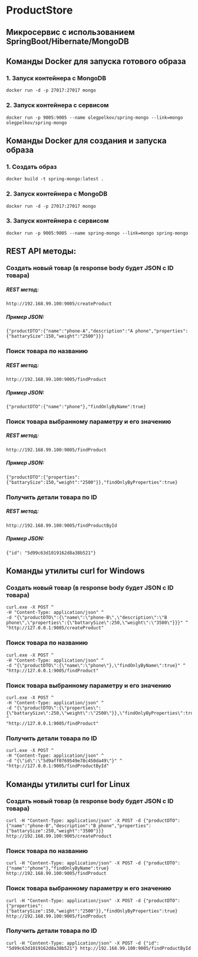 # ProductStore 
## Микросервис с использованием SpringBoot/Hibernate/MongoDB

## Команды Docker для запуска готового образа

### 1. Запуск контейнера с MongoDB
```
docker run -d -p 27017:27017 mongo
```
### 2. Запуск контейнера с сервисом
```
docker run -p 9005:9005 --name olegpelkov/spring-mongo --link=mongo olegpelkov/spring-mongo
```

## Команды Docker для создания и запуска образа

### 1. Создать образ 
```
docker build -t spring-mongo:latest .
```
### 2. Запуск контейнера с MongoDB
```
docker run -d -p 27017:27017 mongo
```
### 3. Запуск контейнера с сервисом
```
docker run -p 9005:9005 --name spring-mongo --link=mongo spring-mongo
```

## REST API методы:
### Создать новый товар (в response body будет JSON c ID товара)
##### REST метод:
```
http://192.168.99.100:9005/createProduct
```
##### Пример JSON:
```
{"productDTO":{"name":"phone-A","description":"A phone","properties":{"battarySize":150,"weight":"2500"}}}
```

### Поиск товара по названию
##### REST метод:
```
http://192.168.99.100:9005/findProduct
```
##### Пример JSON:
```
{"productDTO":{"name":"phone"},"findOnlyByName":true}
```

### Поиск товара выбранному параметру и его значению
##### REST метод:
```
http://192.168.99.100:9005/findProduct
```
##### Пример JSON:
```
{"productDTO":{"properties":{"battarySize":150,"weight":"2500"}},"findOnlyByProperties":true}
```

### Получить детали товара по ID
##### REST метод:
```
http://192.168.99.100:9005/findProductById
```
##### Пример JSON:
```
{"id": "5d99c63d1019162d8a38b521"}
```
## Команды утилиты curl for Windows
### Создать новый товар (в response body будет JSON c ID товара)
```
curl.exe -X POST ^
-H "Content-Type: application/json" ^
-d "{\"productDTO\":{\"name\":\"phone-B\",\"description\":\"B phone\",\"properties\":{\"battarySize\":250,\"weight\":\"3500\"}}}" ^
"http://127.0.0.1:9005/createProduct"
```
### Поиск товара по названию
```
curl.exe -X POST ^
-H "Content-Type: application/json" ^
-d "{\"productDTO\":{\"name\":\"phone\"},\"findOnlyByName\":true}" ^
"http://127.0.0.1:9005/findProduct"
```
### Поиск товара выбранному параметру и его значению
```
curl.exe -X POST ^
-H "Content-Type: application/json" ^
-d "{\"productDTO\":{\"properties\":{\"battarySize\":250,\"weight\":\"2500\"}},\"findOnlyByProperties\":true}" ^
"http://127.0.0.1:9005/findProduct"
```
### Получить детали товара по ID
```
curl.exe -X POST ^
-H "Content-Type: application/json" ^
-d "{\"id\":\"5d9aff0769549e78c450da49\"}" ^
"http://127.0.0.1:9005/findProductById"

```

## Команды утилиты curl for Linux
### Создать новый товар (в response body будет JSON c ID товара)
```
curl -H "Content-Type: application/json" -X POST -d {"productDTO":{"name":"phone-B","description":"B phone","properties":{"battarySize":250,"weight":"3500"}}} http://192.168.99.100:9005/createProduct
```
### Поиск товара по названию
```
curl -H "Content-Type: application/json" -X POST -d {"productDTO":{"name":"phone"},"findOnlyByName":true}  http://192.168.99.100:9005/findProduct
```
### Поиск товара выбранному параметру и его значению
```
curl -H "Content-Type: application/json" -X POST -d {"productDTO":{"properties":{"battarySize":150,"weight":"2500"}},"findOnlyByProperties":true} http://192.168.99.100:9005/findProduct
```
### Получить детали товара по ID
```
curl -H "Content-Type: application/json" -X POST -d {"id": "5d99c63d1019162d8a38b521"} http://192.168.99.100:9005/findProductById
```


